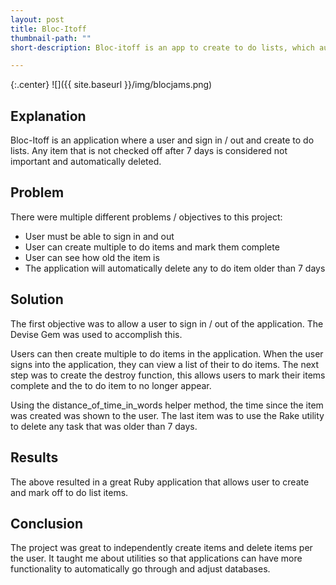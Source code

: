 ```yaml
---
layout: post
title: Bloc-Itoff
thumbnail-path: ""
short-description: Bloc-itoff is an app to create to do lists, which automatically deletes tasks that are over 7 days old.

---
```


{:.center}
![]({{ site.baseurl }}/img/blocjams.png)

## Explanation

Bloc-Itoff is an application where a user and sign in / out and create to do lists. Any item that is not checked off after 7 days is considered not important and automatically deleted.

## Problem

There were multiple different problems / objectives to this project:
- User must be able to sign in and out
- User can create multiple to do items and mark them complete  
- User can see how old the item is
- The application will automatically delete any to do item older than 7 days

## Solution

The first objective was to allow a user to sign in / out of the application. The Devise Gem was used to accomplish this.

Users can then create multiple to do items in the application. When the user signs into the application, they can view a list of their to do items. The next step was to create the destroy function, this allows users to mark their items complete and the to do item to no longer appear.

Using the distance_of_time_in_words helper method, the time since the item was created was shown to the user. The last item was to use the Rake utility to delete any task that was older than 7 days.

## Results

The above resulted in a great Ruby application that allows user to create and mark off to do list items.

## Conclusion

The project was great to independently create items and delete items per the user. It taught me about utilities so that applications can have more functionality to automatically go through and adjust databases.
